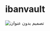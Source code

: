 # ibanvault


![تصميم بدون عنوان](https://github.com/user-attachments/assets/665a4686-8d95-4422-9d65-d0ae2d9450d0)
